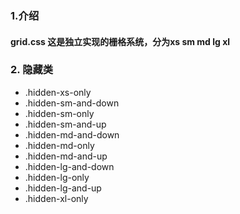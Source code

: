 ### 1.介绍

#### grid.css 这是独立实现的栅格系统，分为xs sm md lg xl 

### 2. 隐藏类
- .hidden-xs-only
- .hidden-sm-and-down
- .hidden-sm-only
- .hidden-sm-and-up
- .hidden-md-and-down
- .hidden-md-only
- .hidden-md-and-up
- .hidden-lg-and-down
- .hidden-lg-only
- .hidden-lg-and-up
- .hidden-xl-only


